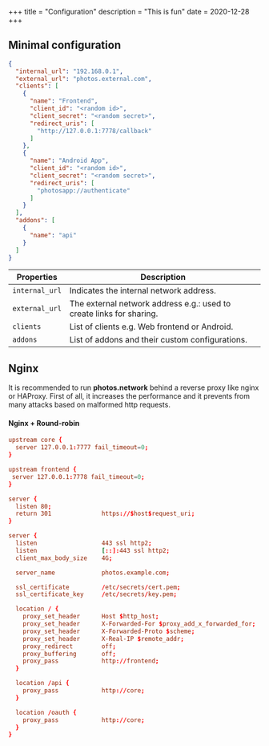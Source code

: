 +++
title = "Configuration"
description = "This is fun"
date = 2020-12-28
+++

## Minimal configuration
```json
{
  "internal_url": "192.168.0.1",
  "external_url": "photos.external.com",
  "clients": [
    {
      "name": "Frontend",
      "client_id": "<random id>",
      "client_secret": "<random secret>",
      "redirect_uris": [
        "http://127.0.0.1:7778/callback"
      ]
    },
    {
      "name": "Android App",
      "client_id": "<random id>",
      "client_secret": "<random secret>",
      "redirect_uris": [
        "photosapp://authenticate"
      ]
    }
  ],
  "addons": [
    {
      "name": "api"
    }
  ]
}
```


| Properties          | Description                          |
| ------------------- | ------------------------------------ |
| `internal_url`      | Indicates the internal network address. |
| `external_url`      | The external network address e.g.: used to create links for sharing. |
| `clients`           | List of clients e.g. Web frontend or Android. |
| `addons`            | List of addons and their custom configurations. |


## Nginx

It is recommended to run **photos.network** behind a reverse proxy like nginx or HAProxy.
First of all, it increases the performance and it prevents from many attacks based on malformed http requests.

#### Nginx + Round-robin

```conf
upstream core {
  server 127.0.0.1:7777 fail_timeout=0;
}

upstream frontend {
 server 127.0.0.1:7778 fail_timeout=0; 
}

server {
  listen 80;
  return 301              https://$host$request_uri;
}

server {
  listen                  443 ssl http2;
  listen                  [::]:443 ssl http2;
  client_max_body_size    4G;

  server_name             photos.example.com;

  ssl_certificate         /etc/secrets/cert.pem;
  ssl_certificate_key     /etc/secrets/key.pem;

  location / {
    proxy_set_header      Host $http_host;
    proxy_set_header      X-Forwarded-For $proxy_add_x_forwarded_for;
    proxy_set_header      X-Forwarded-Proto $scheme;
    proxy_set_header      X-Real-IP $remote_addr;
    proxy_redirect        off;
    proxy_buffering       off;
    proxy_pass            http://frontend;
  }

  location /api {
    proxy_pass            http://core;
  }

  location /oauth {
    proxy_pass            http://core;
  }
}

```
